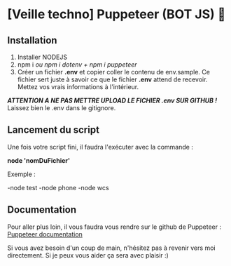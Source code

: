 # [Veille techno] Puppeteer (BOT JS) 🤖

## Installation

1. Installer NODEJS
2. npm i *ou npm i dotenv + npm i puppeteer*
3. Créer un fichier **.env** et copier coller le contenu de env.sample. Ce fichier sert juste à savoir ce que le fichier **.env** attend de recevoir. Mettez vos vrais informations à l'intérieur. 

***ATTENTION A NE PAS METTRE UPLOAD LE FICHIER .env SUR GITHUB !*** Laissez bien le .env dans le gitignore.

## Lancement du script

Une fois votre script fini, il faudra l'exécuter avec la commande : 

**node 'nomDuFichier'**

Exemple : 

-node test
-node phone
-node wcs

## Documentation 

Pour aller plus loin, il vous faudra vous rendre sur le github de Puppeteer : [Puppeteer documentation](https://github.com/puppeteer/puppeteer) 

Si vous avez besoin d'un coup de main, n'hésitez pas à revenir vers moi directement. Si je peux vous aider ça sera avec plaisir :)
